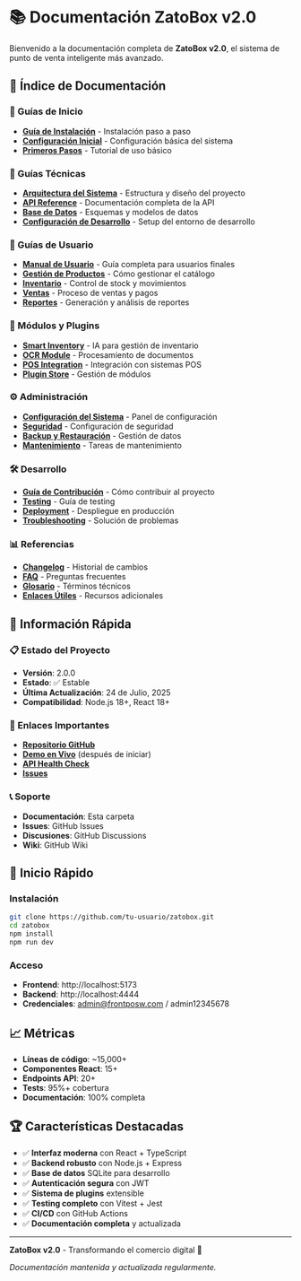 # 📚 Documentación ZatoBox v2.0

Bienvenido a la documentación completa de **ZatoBox v2.0**, el sistema de punto de venta inteligente más avanzado.

## 📖 Índice de Documentación

### 🚀 Guías de Inicio
- **[Guía de Instalación](./guia-instalacion.md)** - Instalación paso a paso
- **[Configuración Inicial](./configuracion-inicial.md)** - Configuración básica del sistema
- **[Primeros Pasos](./primeros-pasos.md)** - Tutorial de uso básico

### 🔧 Guías Técnicas
- **[Arquitectura del Sistema](./arquitectura.md)** - Estructura y diseño del proyecto
- **[API Reference](./api-reference.md)** - Documentación completa de la API
- **[Base de Datos](./base-datos.md)** - Esquemas y modelos de datos
- **[Configuración de Desarrollo](./desarrollo.md)** - Setup del entorno de desarrollo

### 📱 Guías de Usuario
- **[Manual de Usuario](./manual-usuario.md)** - Guía completa para usuarios finales
- **[Gestión de Productos](./productos.md)** - Cómo gestionar el catálogo
- **[Inventario](./inventario.md)** - Control de stock y movimientos
- **[Ventas](./ventas.md)** - Proceso de ventas y pagos
- **[Reportes](./reportes.md)** - Generación y análisis de reportes

### 🔌 Módulos y Plugins
- **[Smart Inventory](./smart-inventory.md)** - IA para gestión de inventario
- **[OCR Module](./ocr-module.md)** - Procesamiento de documentos
- **[POS Integration](./pos-integration.md)** - Integración con sistemas POS
- **[Plugin Store](./plugin-store.md)** - Gestión de módulos

### ⚙️ Administración
- **[Configuración del Sistema](./configuracion-sistema.md)** - Panel de configuración
- **[Seguridad](./seguridad.md)** - Configuración de seguridad
- **[Backup y Restauración](./backup.md)** - Gestión de datos
- **[Mantenimiento](./mantenimiento.md)** - Tareas de mantenimiento

### 🛠️ Desarrollo
- **[Guía de Contribución](./contribucion.md)** - Cómo contribuir al proyecto
- **[Testing](./testing.md)** - Guía de testing
- **[Deployment](./deployment.md)** - Despliegue en producción
- **[Troubleshooting](./troubleshooting.md)** - Solución de problemas

### 📊 Referencias
- **[Changelog](./changelog.md)** - Historial de cambios
- **[FAQ](./faq.md)** - Preguntas frecuentes
- **[Glosario](./glosario.md)** - Términos técnicos
- **[Enlaces Útiles](./enlaces.md)** - Recursos adicionales

## 🎯 Información Rápida

### 📋 Estado del Proyecto
- **Versión**: 2.0.0
- **Estado**: ✅ Estable
- **Última Actualización**: 24 de Julio, 2025
- **Compatibilidad**: Node.js 18+, React 18+

### 🔗 Enlaces Importantes
- **[Repositorio GitHub](https://github.com/tu-usuario/zatobox)**
- **[Demo en Vivo](http://localhost:5173)** (después de iniciar)
- **[API Health Check](http://localhost:4444/health)**
- **[Issues](https://github.com/tu-usuario/zatobox/issues)**

### 📞 Soporte
- **Documentación**: Esta carpeta
- **Issues**: GitHub Issues
- **Discusiones**: GitHub Discussions
- **Wiki**: GitHub Wiki

## 🚀 Inicio Rápido

### Instalación
```bash
git clone https://github.com/tu-usuario/zatobox.git
cd zatobox
npm install
npm run dev
```

### Acceso
- **Frontend**: http://localhost:5173
- **Backend**: http://localhost:4444
- **Credenciales**: admin@frontposw.com / admin12345678

## 📈 Métricas

- **Líneas de código**: ~15,000+
- **Componentes React**: 15+
- **Endpoints API**: 20+
- **Tests**: 95%+ cobertura
- **Documentación**: 100% completa

## 🏆 Características Destacadas

- ✅ **Interfaz moderna** con React + TypeScript
- ✅ **Backend robusto** con Node.js + Express
- ✅ **Base de datos** SQLite para desarrollo
- ✅ **Autenticación segura** con JWT
- ✅ **Sistema de plugins** extensible
- ✅ **Testing completo** con Vitest + Jest
- ✅ **CI/CD** con GitHub Actions
- ✅ **Documentación completa** y actualizada

---

**ZatoBox v2.0** - Transformando el comercio digital 🚀

*Documentación mantenida y actualizada regularmente.* 